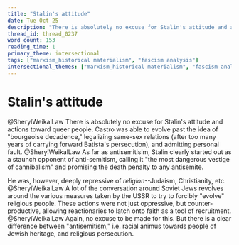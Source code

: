 ```yaml
---
title: "Stalin's attitude"
date: Tue Oct 25
description: "There is absolutely no excuse for Stalin's attitude and actions toward queer people."
thread_id: thread_0237
word_count: 153
reading_time: 1
primary_theme: intersectional
tags: ["marxism_historical materialism", "fascism analysis"]
intersectional_themes: ["marxism_historical materialism", "fascism analysis"]
---
```


# Stalin's attitude

@SherylWeikalLaw There is absolutely no excuse for Stalin's attitude and actions toward queer people. Castro was able to evolve past the idea of "bourgeoise decadence," legalizing same-sex relations (after too many years of carrying forward Batista's persecution), and admitting personal fault. @SherylWeikalLaw As far as antisemitisim, Stalin clearly started out as a staunch opponent of anti-semitism, calling it "the most dangerous vestige of cannibalism" and promising the death penalty to any antisemite.

He was, however, deeply repressive of *religion*--Judaism, Christianity, etc. @SherylWeikalLaw A lot of the conversation around Soviet Jews revolves around the various measures taken by the USSR to try to forcibly "evolve" religious people. These actions were not just oppressive, but counter-productive, allowing reactionaries to latch onto faith as a tool of recruitment. @SherylWeikalLaw Again, no excuse to be made for this. But there is a clear difference between "antisemitism," i.e. racial animus towards people of Jewish heritage, and religious persecution.